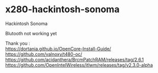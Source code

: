 # x280-hackintosh-sonoma
Hackintosh Sonoma

Blutooth not working yet

Thank you : <br>
https://dortania.github.io/OpenCore-Install-Guide/ <br>
https://github.com/valnoxy/t480-oc/ <br>
https://github.com/acidanthera/BrcmPatchRAM/releases/tag/2.6.1 <br>
https://github.com/OpenIntelWireless/itlwm/releases/tag/v2.3.0-alpha
